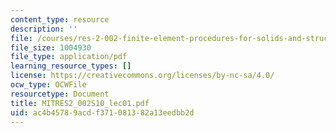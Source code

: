 ```yaml
---
content_type: resource
description: ''
file: /courses/res-2-002-finite-element-procedures-for-solids-and-structures-spring-2010/ac4b45789acdf371081382a13eedbb2d_MITRES2_002S10_lec01.pdf
file_size: 1004930
file_type: application/pdf
learning_resource_types: []
license: https://creativecommons.org/licenses/by-nc-sa/4.0/
ocw_type: OCWFile
resourcetype: Document
title: MITRES2_002S10_lec01.pdf
uid: ac4b4578-9acd-f371-0813-82a13eedbb2d
---
```

